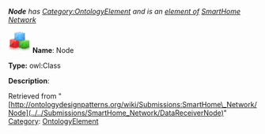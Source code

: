 ___Node__ has [Category:OntologyElement](../../Category/OntologyElement "Category:OntologyElement") and is an [element of](../../Property/ElementOf "Property:ElementOf") [SmartHome Network](../../Submissions/SmartHome_Network "Submissions:SmartHome Network")_


  




[![Class](../../images/thumb/2/27/Class.gif/45px-Class.gif)](../../Image/Class.gif "Class")
__Name__: Node 


__Type:__ owl:Class 


__Description__: 





Retrieved from "[http://ontologydesignpatterns.org/wiki/Submissions:SmartHome\_Network/Node](../../Submissions/SmartHome_Network/DataReceiverNode)"
 [Category](http://ontologydesignpatterns.org/wiki/Special:Categories "Special:Categories"): [OntologyElement](../../Category/OntologyElement "Category:OntologyElement")